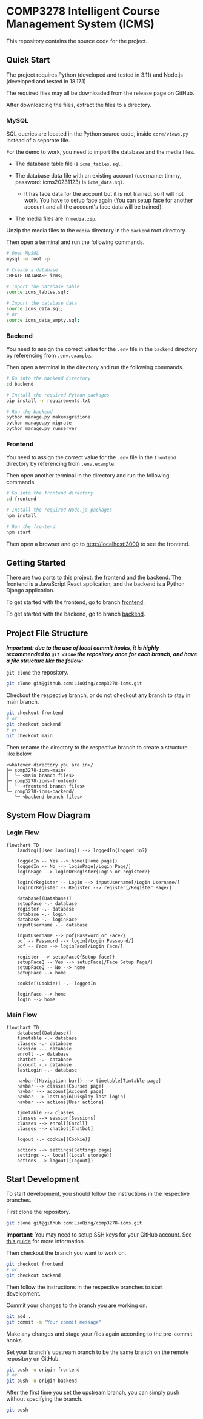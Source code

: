 # COMP3278 Intelligent Course Management System (ICMS)

This repository contains the source code for the project.

## Quick Start

The project requires Python (developed and tested in 3.11) and Node.js (developed and tested in 18.17.1)

The required files may all be downloaded from the release page on GitHub.

After downloading the files, extract the files to a directory.

### MySQL

SQL queries are located in the Python source code, inside `core/views.py` instead of a separate file.

For the demo to work, you need to import the database and the media files.

- The database table file is `icms_tables.sql`.

- The database data file with an existing account (username: timmy, password: icms20231123) is `icms_data.sql`.

  - It has face data for the account but it is not trained, so it will not work. You have to setup face again (You can setup face for another account and all the account's face data will be trained).

- The media files are in `media.zip`.

Unzip the media files to the `media` directory in the `backend` root directory.

Then open a terminal and run the following commands.

```bash
# Open MySQL
mysql -u root -p

# Create a database
CREATE DATABASE icms;

# Import the database table
source icms_tables.sql;

# Import the database data
source icms_data.sql;
# or
source icms_data_empty.sql;
```

### Backend

You need to assign the correct value for the `.env` file in the `backend` directory by referencing from `.env.example`.

Then open a terminal in the directory and run the following commands.

```bash
# Go into the backend directory
cd backend

# Install the required Python packages
pip install -r requirements.txt

# Run the backend
python manage.py makemigrations
python manage.py migrate
python manage.py runserver
```

### Frontend

You need to assign the correct value for the `.env` file in the `frontend` directory by referencing from `.env.example`.

Then open another terminal in the directory and run the following commands.

```bash
# Go into the frontend directory
cd frontend

# Install the required Node.js packages
npm install

# Run the frontend
npm start
```

Then open a browser and go to [http://localhost:3000](http://localhost:3000) to see the frontend.


## Getting Started

There are two parts to this project: the frontend and the backend.
The frontend is a JavaScript React application, and the backend is a Python Django application.

To get started with the frontend, go to branch [frontend](https://github.com/LioQing/comp3278-icms/tree/frontend).

To get started with the backend, go to branch [backend](https://github.com/LioQing/comp3278-icms/tree/backend).

## Project File Structure

***Important: due to the use of local commit hooks, it is highly recommended to `git clone` the repository once for each branch, and have a file structure like the follow:***

`git clone` the repository.
```bash
git clone git@github.com:LioQing/comp3278-icms.git
```

Checkout the respective branch, or do not checkout any branch to stay in main branch.
```bash
git checkout frontend
# or
git checkout backend
# or
git checkout main
```

Then rename the directory to the respective branch to create a structure like below.
```
<whatever directory you are in>/
├─ comp3278-icms-main/
│  └─ <main branch files>
├─ comp3278-icms-frontend/
│  └─ <frontend branch files>
└─ comp3278-icms-backend/
   └─ <backend branch files>
```

## System Flow Diagram

### Login Flow

```mermaid
flowchart TD
    landing([User landing]) --> loggedIn{Logged in?}

    loggedIn -- Yes --> home([Home page])
    loggedIn -- No --> loginPage[/Login Page/]
    loginPage --> loginOrRegister{Login or register?}

    loginOrRegister -- Login --> inputUsername[/Login Username/]
    loginOrRegister -- Register --> register[/Register Page/]
    
    database[(Database)]
    setupFace -.- database
    register -.- database
    database -.- login
    database -.- loginFace
    inputUsername -.- database

    inputUsername --> pof{Password or Face?}
    pof -- Password --> login[/Login Password/]
    pof -- Face --> loginFace[/Login Face/]

    register --> setupFaceQ{Setup face?}
    setupFaceQ -- Yes --> setupFace[/Face Setup Page/]
    setupFaceQ -- No --> home
    setupFace --> home

    cookie[(Cookie)] -.- loggedIn

    loginFace --> home
    login --> home
```

### Main Flow

```mermaid
flowchart TD
    database[(Database)]
    timetable -.- database
    classes -.- database
    session -.- database
    enroll -.- database
    chatbot -.- database
    account -.- database
    lastLogin -.- database

    navbar([Navigation bar]) --> timetable[Timtable page]
    navbar --> classes[Courses page]
    navbar --> account[Account page]
    navbar --> lastLogin[Display last login]
    navbar --> actions[User actions]

    timetable --> classes
    classes --> session[Sessions]
    classes --> enroll[Enroll]
    classes --> chatbot[Chatbot]
    
    logout -.- cookie[(Cookie)]

    actions --> settings[Settings page]
    settings -.- local[(Local storage)]
    actions --> logout([Logout])
```

## Start Development

To start development, you should follow the instructions in the respective branches.

First clone the repository.
```bash
git clone git@github.com:LioQing/comp3278-icms.git
```

**Important**: You may need to setup SSH keys for your GitHub account. See [this guide](https://help.github.com/en/github/authenticating-to-github/connecting-to-github-with-ssh) for more information.

Then checkout the branch you want to work on.
```bash
git checkout frontend
# or
git checkout backend
```

Then follow the instructions in the respective branches to start development.

Commit your changes to the branch you are working on.
```bash
git add .
git commit -m "Your commit message"
```

Make any changes and stage your files again according to the pre-commit hooks.

Set your branch's upstream branch to be the same branch on the remote repository on GitHub.
```bash
git push -u origin frontend
# or
git push -u origin backend
```

After the first time you set the upstream branch, you can simply push without specifying the branch.
```bash
git push
``` 
